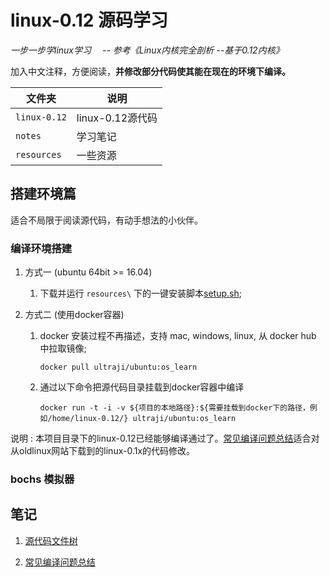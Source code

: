# linux-0.12 源码学习

*一步一步学linux学习 &emsp;-- 参考《Linux内核完全剖析 --基于0.12内核》*

加入中文注释，方便阅读，**并修改部分代码使其能在现在的环境下编译。**

| 文件夹        | 说明                  |
| ------------ | -------------------- |
| `linux-0.12` | linux-0.12源代码      |
| `notes`      | 学习笔记              |
| `resources`  | 一些资源              |

## 搭建环境篇

适合不局限于阅读源代码，有动手想法的小伙伴。

### 编译环境搭建

1. 方式一 (ubuntu 64bit >= 16.04)
    
    1. 下载并运行 `resources\` 下的一键安装脚本[setup.sh](resources\setup.sh);

2. 方式二 (使用docker容器)

    1. docker 安装过程不再描述，支持 mac, windows, linux, 从 docker hub 中拉取镜像;

        ```shell
        docker pull ultraji/ubuntu:os_learn
        ```

    2. 通过以下命令把源代码目录挂载到docker容器中编译

        ```shell
        docker run -t -i -v ${项目的本地路径}:${需要挂载到docker下的路径，例如/home/linux-0.12/} ultraji/ubuntu:os_learn 
        ```

说明 : 本项目目录下的linux-0.12已经能够编译通过了。[常见编译问题总结](notes/make_problem.md)适合对从oldlinux网站下载到的linux-0.1x的代码修改。

### bochs 模拟器

## 笔记

1. [源代码文件树](notes/tree.md)

2. [常见编译问题总结](notes/make_problem.md)